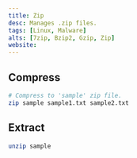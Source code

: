 ```yaml
---
title: Zip
desc: Manages .zip files.
tags: [Linux, Malware]
alts: [7zip, Bzip2, Gzip, Zip]
website:
---
```


## Compress

```sh
# Compress to 'sample' zip file.
zip sample sample1.txt sample2.txt
```

## Extract

```sh
unzip sample
```